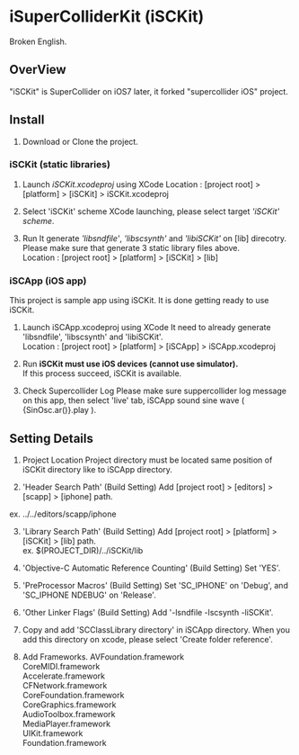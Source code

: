 iSuperColliderKit (iSCKit)
=================

Broken English.

## OverView
"iSCKit" is SuperCollider on iOS7 later, it forked "supercollider iOS" project.

## Install
1. Download or Clone the project.


### iSCKit (static libraries)

1. Launch *iSCKit.xcodeproj* using XCode
Location : [project root] > [platform] > [iSCKit] > iSCKit.xcodeproj


2. Select 'iSCKit' scheme
XCode launching, please select target *'iSCKit' scheme*.


3. Run
It generate *'libsndfile'*, *'libscsynth'* and *'libiSCKit'* on [lib] direcotry.  
Please make sure that generate 3 static library files above.  
Location : [project root] > [platform] > [iSCKit] > [lib]


### iSCApp (iOS app)
This project is sample app using iSCKit. It is done getting ready to use iSCKit.


1. Launch iSCApp.xcodeproj using XCode
It need to already generate 'libsndfile', 'libscsynth' and 'libiSCKit'.  
Location :  [project root] > [platform] > [iSCApp] > iSCApp.xcodeproj


2. Run
**iSCKit must use iOS devices (cannot use simulator).**  
If this process succeed, iSCKit is available. 


3. Check Supercollider Log
Please make sure suppercollider log message on this app, then select 'live' tab, iSCApp sound sine wave ( {SinOsc.ar()}.play ).



##  Setting Details

1. Project Location
Project directory must be located same position of iSCKit directory like to iSCApp directory.


2. 'Header Search Path' (Build Setting)
Add [project root] > [editors] > [scapp] > [iphone] path.

ex. ../../editors/scapp/iphone


3. 'Library Search Path' (Build Setting)
Add [project root] > [platform] > [iSCKit] > [lib] path.  
ex. $(PROJECT_DIR)/../iSCKit/lib


4. 'Objective-C Automatic Reference Counting' (Build Setting)
Set 'YES'.


5. 'PreProcessor Macros' (Build Setting)
Set 'SC_IPHONE' on 'Debug', and 'SC_IPHONE NDEBUG' on 'Release'.


6. 'Other Linker Flags' (Build Setting)
Add '-lsndfile -lscsynth -liSCKit'.


7. Copy and add 'SCClassLibrary directory' in iSCApp directory.
When you add this directory on xcode, please select 'Create folder reference'.


8. Add Frameworks.
AVFoundation.framework  
CoreMIDI.framework  
Accelerate.framework  
CFNetwork.framework  
CoreFoundation.framework  
CoreGraphics.framework  
AudioToolbox.framework  
MediaPlayer.framework  
UIKit.framework  
Foundation.framework  

